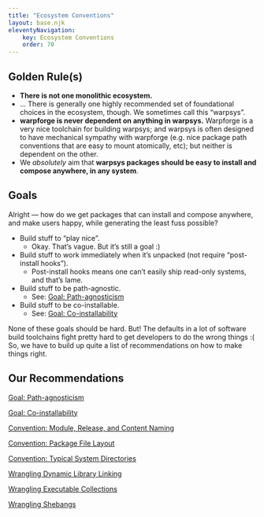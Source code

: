 ```yaml
---
title: "Ecosystem Conventions"
layout: base.njk
eleventyNavigation: 
    key: Ecosystem Conventions
    order: 70
---
```

## Golden Rule(s)

- **There is not one monolithic ecosystem.**
- ... There is generally one highly recommended set of foundational choices in the ecosystem, though.  We sometimes call this “warpsys”.
- **warpforge is never dependent on anything in warpsys.**  Warpforge is a very nice toolchain for building warpsys; and warpsys is often designed to have mechanical sympathy with warpforge (e.g. nice package path conventions that are easy to mount atomically, etc); but neither is dependent on the other.
- We *absolutely* aim that **warpsys packages should be easy to install and compose anywhere, in any system**.

## Goals

Alright — how do we get packages that can install and compose anywhere, and make users happy, while generating the least fuss possible?

- Build stuff to “play nice”.
    - Okay.  That’s vague.  But it’s still a goal :)
- Build stuff to work immediately when it’s unpacked (not require “post-install hooks”).
    - Post-install hooks means one can’t easily ship read-only systems, and that’s lame.
- Build stuff to be path-agnostic.
    - See: [Goal: Path-agnosticism](https://www.notion.so/Goal-Path-agnosticism-1afbca83896d4ef3bff36c9b1344ee89)
- Build stuff to be co-installable.
    - See: [Goal: Co-installability](https://www.notion.so/Goal-Co-installability-b13a81f48bd94c56a09153770af6d28b)

None of these goals should be hard.  But!  The defaults in a lot of software build toolchains fight pretty hard to get developers to do the wrong things :(  So, we have to build up quite a list of recommendations on how to make things right.

## Our Recommendations

[Goal: Path-agnosticism](https://www.notion.so/Goal-Path-agnosticism-1afbca83896d4ef3bff36c9b1344ee89)

[Goal: Co-installability](https://www.notion.so/Goal-Co-installability-b13a81f48bd94c56a09153770af6d28b)

[Convention: Module, Release, and Content Naming](https://www.notion.so/Convention-Module-Release-and-Content-Naming-fa5600944182421fab2764b84bd54bc1)

[Convention: Package File Layout](https://www.notion.so/Convention-Package-File-Layout-36551029a2aa47dfb47f187fb89d73ce)

[Convention: Typical System Directories](https://www.notion.so/Convention-Typical-System-Directories-231cdec003f74595b709a608b9ae5ad1)

[Wrangling Dynamic Library Linking](https://www.notion.so/Wrangling-Dynamic-Library-Linking-68d36a19f1614785b0d9ebcda6623889)

[Wrangling Executable Collections](https://www.notion.so/Wrangling-Executable-Collections-e9e1844bcfc44d528eed09107d2ebadc)

[Wrangling Shebangs](https://www.notion.so/Wrangling-Shebangs-7629959c30464e4a8b6a8294fe0d95f8)